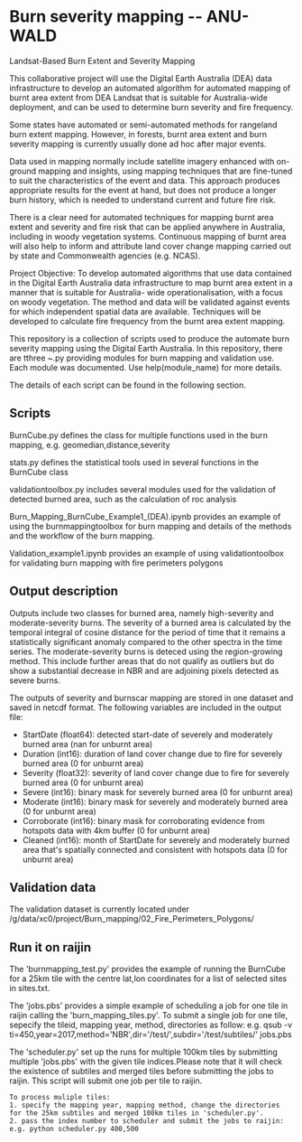 # Burn severity mapping -- ANU-WALD
Landsat-Based Burn Extent and Severity Mapping

This collaborative project will use the Digital Earth Australia (DEA) data
infrastructure to develop an automated algorithm for automated mapping of burnt area extent from
DEA Landsat that is suitable for Australia-wide deployment, and can be used to determine burn
severity and fire frequency.

Some states have automated or semi-automated methods for rangeland burn extent
mapping. However, in forests, burnt area extent and burn severity mapping is currently usually done
ad hoc after major events.

Data used in mapping normally include satellite imagery enhanced with
on-ground mapping and insights, using mapping techniques that are fine-tuned to suit the
characteristics of the event and data. This approach produces appropriate results for the event at
hand, but does not produce a longer burn history, which is needed to understand current and future
fire risk.

There is a clear need for automated techniques for mapping burnt area extent and severity
and fire risk that can be applied anywhere in Australia, including in woody vegetation systems.
Continuous mapping of burnt area will also help to inform and attribute land cover change mapping
carried out by state and Commonwealth agencies (e.g. NCAS).

Project Objective: To develop automated algorithms that use data contained in the Digital Earth
Australia data infrastructure to map burnt area extent in a manner that is suitable for Australia-
wide operationalisation, with a focus on woody vegetation. The method and data will be
validated against events for which independent spatial data are available. Techniques will be
developed to calculate fire frequency from the burnt area extent mapping.

This repository is a collection of scripts used to produce the automate burn severity mapping using the Digital Earth Australia. In this repository, there are tthree ~.py providing modules for burn mapping and validation use. Each module was documented. Use help(module_name) for more details.

The details of each script can be found in the following section.

## Scripts
BurnCube.py defines the class for multiple functions used in the burn mapping, e.g. geomedian,distance,severity

stats.py defines the statistical tools used in several functions in the BurnCube class

validationtoolbox.py includes several modules used for the validation of detected burned area, such as the calculation of roc analysis

Burn_Mapping_BurnCube_Example1_(DEA).ipynb  provides an example of using the burnmappingtoolbox for burn mapping and details of the methods and the workflow of the burn mapping.

Validation_example1.ipynb provides an example of using validationtoolbox for validating burn mapping with fire perimeters polygons


## Output description
Outputs include two classes for burned area, namely high-severity and moderate-severity burns. The severity of a burned area is calculated by the temporal integral of cosine distance for the period of time that it remains a statistically significant anomaly compared to the other spectra in the time series. The moderate-severity burns is deteced using the region-growing method. This include further areas that do not qualify as outliers but do show a substantial decrease in NBR and are adjoining pixels detected as severe burns.

The outputs of severity and burnscar mapping are stored in one dataset and saved in netcdf format. The following variables are included in the output file:

- StartDate (float64): detected start-date of severely and moderately burned area (nan for unburnt area)
- Duration (int16): duration of land cover change due to fire for severely burned area (0 for unburnt area)
- Severity (float32): severity of land cover change due to fire for severely burned area  (0 for unburnt area)
- Severe (int16): binary mask for severely burned area (0 for unburnt area)
- Moderate (int16): binary mask for severely and moderately burned area (0 for unburnt area)
- Corroborate (int16): binary mask for corroborating evidence from hotspots data with 4km buffer (0 for unburnt area)
- Cleaned (int16): month of StartDate for severely and moderately burned area that's spatially connected and consistent with hotspots data (0 for unburnt area)

## Validation data
The validation dataset is currently located under /g/data/xc0/project/Burn_mapping/02_Fire_Perimeters_Polygons/

## Run it on raijin
The 'burnmapping_test.py' provides the example of running the BurnCube for a 25km tile with the centre lat,lon coordinates for a list of selected sites in sites.txt. 


The 'jobs.pbs' provides a simple example of scheduling a job for one tile in raijin calling the 'burn_mapping_tiles.py'.
    To submit a single job for one tile, sepecify the tileid, mapping year, method, directories as follow:
    e.g. qsub -v ti=450,year=2017,method='NBR',dir='/test/',subdir='/test/subtiles/' jobs.pbs


The 'scheduler.py' set up the runs for multiple 100km tiles by submitting multiple 'jobs.pbs' with the given tile indices.Please note that it will check the existence of subtiles and merged tiles before submitting the jobs to raijin. This script will submit one job per tile to raijin. 

    To process muliple tiles:
    1. specify the mapping year, mapping method, change the directories for the 25km subtiles and merged 100km tiles in 'scheduler.py'. 
    2. pass the index number to scheduler and submit the jobs to raijin: 
    e.g. python scheduler.py 400,500


